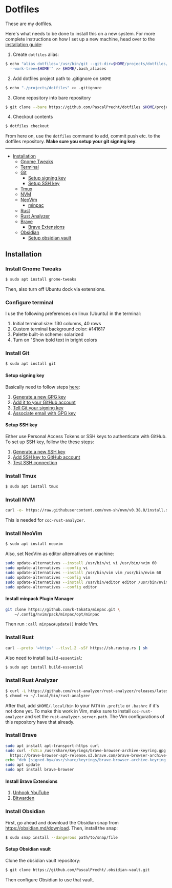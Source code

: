 # Dotfiles

These are my dotfiles.

Here's what needs to be done to install this on a new system. For more complete instructions on how I set up a new machine, head over to the [installation guide](#installation):

1. Create `dotfiles` alias:

```sh
$ echo "alias dotfiles='/usr/bin/git --git-dir=$HOME/projects/dotfiles/ \
  --work-tree=$HOME'" >> $HOME/.bash_aliases
```

2. Add dotfiles project path to .gitignore on `$HOME`

```sh
$ echo "./projects/dotfiles" >> .gitignore
```

3. Clone repository into bare repository

```sh
$ git clone --bare https://github.com/PascalPrecht/dotfiles $HOME/projects/dotfiles
```

4. Checkout contents

```sh
$ dotfiles checkout
```

From here on, use the `dotfiles` command to add, commit push etc. to the dotfiles repository.
**Make sure you setup your git signing key**.

---

- [Installation](#installation)
  - [Gnome Tweaks](install-gnome-tweaks)
  - [Terminal](#configure-terminal)
  - [Git](#install-git)
    - [Setup signing key](#setup-signing-key)
    - [Setup SSH key](#setup-ssh-key)
  - [Tmux](#install-tmux)
  - [NVM](#install-nvm)
  - [NeoVim](#install-neovim)
    - [minpac](#install-minpac-plugin-manager)
  - [Rust](#install-rust)
  - [Rust Analyzer](#install-rust-analyzer)
  - [Brave](#install-brave)
    - [Brave Extensions](#install-brave-extensions)
  - [Obsidian](#install-obsidian)
    - [Setup obsidian vault](#setup-obsidian-vault)


## Installation

### Install Gnome Tweaks

```sh
$ sudo apt install gnome-tweaks
```

Then, also turn off Ubuntu dock via extensions.

### Configure terminal

I use the following preferences on linux (Ubuntu) in the terminal:

1. Initial terminal size: 130 columns, 40 rows
2. Custom terminal background color: #141617
3. Palette built-in scheme: solarized
4. Turn on "Show bold text in bright colors

### Install Git

```sh
$ sudo apt install git
```

#### Setup signing key

Basically need to follow steps [here](https://docs.github.com/en/github/authenticating-to-github/managing-commit-signature-verification/generating-a-new-gpg-key):

1. [Generate a new GPG key](https://docs.github.com/en/github/authenticating-to-github/managing-commit-signature-verification/generating-a-new-gpg-key)
2. [Add it to your GitHub account](https://docs.github.com/en/authentication/managing-commit-signature-verification/adding-a-new-gpg-key-to-your-github-account)
3. [Tell Git your signing key](https://docs.github.com/en/authentication/managing-commit-signature-verification/telling-git-about-your-signing-key)
4. [Associate email with GPG key](https://docs.github.com/en/authentication/managing-commit-signature-verification/associating-an-email-with-your-gpg-key)

#### Setup SSH key

Either use Personal Access Tokens or SSH keys to authenticate with GitHub. To set up SSH key, follow the these steps:

1. [Generate a new SSH key](https://docs.github.com/en/authentication/connecting-to-github-with-ssh/generating-a-new-ssh-key-and-adding-it-to-the-ssh-agent)
2. [Add SSH key to GitHub account](https://docs.github.com/en/authentication/connecting-to-github-with-ssh/adding-a-new-ssh-key-to-your-github-account)
3. [Test SSH connection](https://docs.github.com/en/authentication/connecting-to-github-with-ssh/testing-your-ssh-connection)

### Install Tmux

```sh
$ sudo apt install tmux
```

### Install NVM

```sh
curl -o- https://raw.githubusercontent.com/nvm-sh/nvm/v0.38.0/install.sh | bash
```

This is needed for `coc-rust-analyzer`.

### Install NeoVim

```sh
$ sudo apt install neovim
```

Also, set NeoVim as editor alternatives on machine:

```sh
sudo update-alternatives --install /usr/bin/vi vi /usr/bin/nvim 60
sudo update-alternatives --config vi
sudo update-alternatives --install /usr/bin/vim vim /usr/bin/nvim 60
sudo update-alternatives --config vim
sudo update-alternatives --install /usr/bin/editor editor /usr/bin/nvim 60
sudo update-alternatives --config editor
```

#### Install minpack Plugin Manager

```sh
git clone https://github.com/k-takata/minpac.git \
    ~/.config/nvim/pack/minpac/opt/minpac
```

Then run `:call minpac#update()` inside Vim.

### Install Rust

```sh
curl --proto '=https' --tlsv1.2 -sSf https://sh.rustup.rs | sh
```

Also need to install `build-essential`:

```sh
$ sudo apt install build-essential
```

### Install Rust Analyzer

```sh
$ curl -L https://github.com/rust-analyzer/rust-analyzer/releases/latest/download/rust-analyzer-x86_64-unknown-linux-gnu.gz | gunzip -c - > ~/.local/bin/rust-analyzer
$ chmod +x ~/.local/bin/rust-analyzer
```

After that, add `$HOME/.local/bin` to your `PATH` in `.profile` or `.bashrc` if it's not done yet.
To make this work in Vim, make sure to install `coc-rust-analyzer` and set the `rust-analyzer.server.path`.
The Vim configurations of this repository have that already.

### Install Brave

```sh
sudo apt install apt-transport-https curl
sudo curl -fsSLo /usr/share/keyrings/brave-browser-archive-keyring.gpg \
  https://brave-browser-apt-release.s3.brave.com/brave-browser-archive-keyring.gpg
echo "deb [signed-by=/usr/share/keyrings/brave-browser-archive-keyring.gpg arch=amd64] https://brave-browser-apt-release.s3.brave.com/ stable main"|sudo tee /etc/apt/sources.list.d/brave-browser-release.list
sudo apt update
sudo apt install brave-browser
```

#### Install Brave Extensions

1. [Unhook YouTube](https://chrome.google.com/webstore/detail/unhook-remove-youtube-rec/khncfooichmfjbepaaaebmommgaepoid)
2. [Bitwarden](https://chrome.google.com/webstore/detail/bitwarden-free-password-m/nngceckbapebfimnlniiiahkandclblb)

### Install Obsidian

First, go ahead and download the Obsidian snap from https://obsidian.md/download.
Then, install the snap:

```sh
$ sudo snap install --dangerous path/to/snap/file
```

#### Setup Obsidian vault

Clone the obsidian vault repository:

```sh
$ git clone https://github.com/PascalPrecht/.obsidian-vault.git
```

Then configure Obsidian to use that vault.
